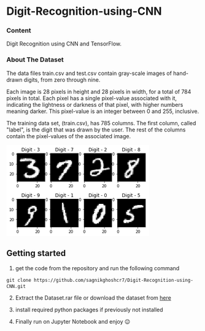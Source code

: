 # Digit-Recognition-using-CNN

### Content
Digit Recognition using CNN and TensorFlow.

### About The Dataset
The data files train.csv and test.csv contain gray-scale images of hand-drawn digits, from zero through nine.

Each image is 28 pixels in height and 28 pixels in width, for a total of 784 pixels in total. Each pixel has a single pixel-value associated with it, indicating the lightness or darkness of that pixel, with higher numbers meaning darker. This pixel-value is an integer between 0 and 255, inclusive.

The training data set, (train.csv), has 785 columns. The first column, called "label", is the digit that was drawn by the user. The rest of the columns contain the pixel-values of the associated image.

<img src="https://github.com/sagnikghoshcr7/images/blob/master/Digit%20Recognition.png">

## Getting started

1. get the code from the repository and run the following command
```
git clone https://github.com/sagnikghoshcr7/Digit-Recognition-using-CNN.git
```
2. Extract the Dataset.rar file or download the dataset from [here](https://www.kaggle.com/c/digit-recognizer/data)

3. install required python packages if previously not installed

4. Finally run on Jupyter Notebook and enjoy 😉
